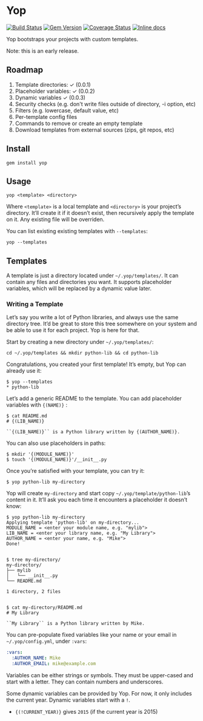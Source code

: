 # Yop

[![Build Status](https://img.shields.io/travis/bfontaine/Yop.svg)](https://travis-ci.org/bfontaine/Yop)
[![Gem Version](https://img.shields.io/gem/v/yop.svg)](http://badge.fury.io/rb/yop)
[![Coverage Status](https://img.shields.io/coveralls/bfontaine/Yop.svg)](https://coveralls.io/r/bfontaine/Yop)
[![Inline docs](http://inch-ci.org/github/bfontaine/yop.svg?branch=master)](http://inch-ci.org/github/bfontaine/yop)

Yop bootstraps your projects with custom templates.

Note: this is an early release.

## Roadmap

1. Template directories: ✓ (0.0.1)
2. Placeholder variables: ✓ (0.0.2)
3. Dynamic variables ✓ (0.0.3)
4. Security checks (e.g. don't write files outside of directory, -i option, etc)
5. Filters (e.g. lowercase, default value, etc)
6. Per-template config files
7. Commands to remove or create an empty template
8. Download templates from external sources (zips, git repos, etc)

## Install

    gem install yop

## Usage

    yop <template> <directory>

Where `<template>` is a local template and `<directory>` is your project’s
directory. It’ll create it if it doesn’t exist, then recursively apply the
template on it. Any existing file will be overriden.

You can list existing existing templates with `--templates`:

    yop --templates


## Templates

A template is just a directory located under `~/.yop/templates/`. It can
contain any files and directories you want. It supports placeholder variables,
which will be replaced by a dynamic value later.

### Writing a Template

Let’s say you write a lot of Python libraries, and always use the same
directory tree. It’d be great to store this tree somewhere on your system and
be able to use it for each project. Yop is here for that.

Start by creating a new directory under `~/.yop/templates/`:

    cd ~/.yop/templates && mkdir python-lib && cd python-lib

Congratulations, you created your first template! It’s empty, but Yop can
already use it:

    $ yop --templates
    * python-lib

Let’s add a generic README to the template. You can add placeholder variables
with `{(NAME)}` :

    $ cat README.md
    # {(LIB_NAME)}

    ``{(LIB_NAME)}`` is a Python library written by {(AUTHOR_NAME)}.

You can also use placeholders in paths:

    $ mkdir '{(MODULE_NAME)}'
    $ touch '{(MODULE_NAME)}'/__init__.py

Once you’re satisfied with your template, you can try it:

    $ yop python-lib my-directory

Yop will create `my-directory` and start copy `~/.yop/template/python-lib`’s
content in it. It’ll ask you each time it encounters a placeholder it doesn’t
know:

    $ yop python-lib my-directory
    Applying template 'python-lib' on my-directory...
    MODULE_NAME = <enter your module name, e.g. "mylib">
    LIB_NAME = <enter your library name, e.g. "My Library">
    AUTHOR_NAME = <enter your name, e.g. "Mike">
    Done!


    $ tree my-directory/
    my-directory/
    ├── mylib
    │   └── __init__.py
    └── README.md

    1 directory, 2 files


    $ cat my-directory/README.md
    # My Library

    ``My Library`` is a Python library written by Mike.


You can pre-populate fixed variables like your name or your email in
`~/.yop/config.yml`, under `:vars`:

```yaml
:vars:
  :AUTHOR_NAME: Mike
  :AUTHOR_EMAIL: mike@example.com
```

Variables can be either strings or symbols. They must be upper-cased and start
with a letter. They can contain numbers and underscores.

Some dynamic variables can be provided by Yop. For now, it only includes the
current year. Dynamic variables start with a `!`.

* `{(!CURRENT_YEAR)}` gives `2015` (if the current year is 2015)
